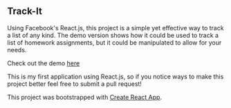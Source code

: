 ## Track-It

Using Facebook's React.js, this project is a simple yet effective way to track a list of any kind.
The demo version shows how it could be used to track a list of homework assignments, but it could be manipulated to allow for your needs.

Check out the demo [here](https://jenessawhite.github.io/track-it)

This is my first application using React.js, so if you notice ways to make this project better feel free to submit a pull request!

This project was bootstrapped with [Create React App](https://github.com/facebookincubator/create-react-app).
